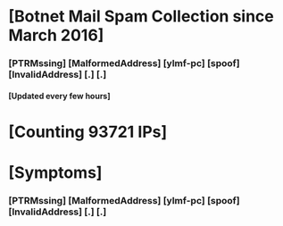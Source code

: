 # [Botnet Mail Spam Collection since March 2016]
### [PTRMssing] [MalformedAddress] [ylmf-pc] [spoof] [InvalidAddress] [.] [.]
#### [Updated every few hours]

# [Counting 93721 IPs]

# [Symptoms] 
###   [PTRMssing] [MalformedAddress] [ylmf-pc] [spoof] [InvalidAddress] [.] [.]
